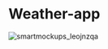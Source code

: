 # Weather-app
![smartmockups_leojnzqa](https://user-images.githubusercontent.com/124400864/222251738-d7c57640-f71d-4fb3-9223-eeafb3cf7ec7.png)
